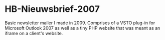 # HB-Nieuwsbrief-2007
Basic newsletter mailer I made in 2009. Comprises of a VSTO plug-in for Microsoft Outlook 2007 as well as a tiny PHP website that was meant as an iframe on a client's website.

